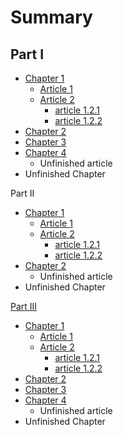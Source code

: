 # Summary

## Part I
* [Chapter 1](chapter-1/README.md)
    * [Article 1](chapter-1/ARTICLE1.md)
    * [Article 2](chapter-1/ARTICLE2.md)
        * [article 1.2.1](chapter-1/ARTICLE-1-2-1.md)
        * [article 1.2.2](chapter-1/ARTICLE-1-2-2.md)
* [Chapter 2](chapter-2/README.md)
* [Chapter 3](chapter-3/README.md)
* [Chapter 4](chapter-4/README.md)
    * Unfinished article
* Unfinished Chapter

Part II

* [Chapter 1](chapter-1/README.md)
    * [Article 1](chapter-1/ARTICLE1.md)
    * [Article 2](chapter-1/ARTICLE2.md)
        * [article 1.2.1](chapter-1/ARTICLE-1-2-1.md)
        * [article 1.2.2](chapter-1/ARTICLE-1-2-2.md)
* [Chapter 2](chapter-2/README.md)
    * Unfinished article
* Unfinished Chapter

[Part III](PART3.md)

* [Chapter 1](chapter-1/README.md)
    * [Article 1](chapter-1/ARTICLE1.md)
    * [Article 2](chapter-1/ARTICLE2.md)
        * [article 1.2.1](chapter-1/ARTICLE-1-2-1.md)
        * [article 1.2.2](chapter-1/ARTICLE-1-2-2.md)
* [Chapter 2](chapter-2/README.md)
* [Chapter 3](chapter-3/README.md)
* [Chapter 4](chapter-4/README.md)
    * Unfinished article
* Unfinished Chapter
